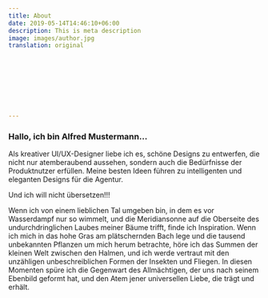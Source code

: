 ```yaml
---
title: About
date: 2019-05-14T14:46:10+06:00
description: This is meta description
image: images/author.jpg
translation: original









---
```


### Hallo, ich bin Alfred Mustermann...

Als kreativer UI/UX-Designer liebe ich es, schöne Designs zu entwerfen, die nicht nur atemberaubend aussehen, sondern auch die Bedürfnisse der Produktnutzer erfüllen. Meine besten Ideen führen zu intelligenten und eleganten Designs für die Agentur.

Und ich will nicht übersetzen!!!

Wenn ich von einem lieblichen Tal umgeben bin, in dem es vor Wasserdampf nur so wimmelt, und die Meridiansonne auf die Oberseite des undurchdringlichen Laubes meiner Bäume trifft, finde ich Inspiration. Wenn ich mich in das hohe Gras am plätschernden Bach lege und die tausend unbekannten Pflanzen um mich herum betrachte, höre ich das Summen der kleinen Welt zwischen den Halmen, und ich werde vertraut mit den unzähligen unbeschreiblichen Formen der Insekten und Fliegen. In diesen Momenten spüre ich die Gegenwart des Allmächtigen, der uns nach seinem Ebenbild geformt hat, und den Atem jener universellen Liebe, die trägt und erhält.
